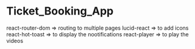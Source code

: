# Ticket_Booking_App

react-router-dom => routing to multiple pages
lucid-react => to add icons
react-hot-toast  => to display the nootifications
react-player  => to play the videos